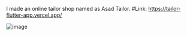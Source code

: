 I made an online tailor shop named as Asad Tailor. 
#Link: https://tailor-flutter-app.vercel.app/

![image](https://github.com/AhmadNasrulla/Tailor-Flutter-App/assets/119662017/0a83c8d7-671a-4f64-853a-7a83c5a4d9a3)
